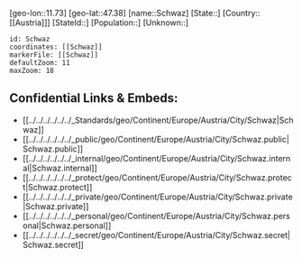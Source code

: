 ﻿---
location: [47.38,11.73]
mapzoom: [7,12] 
mapmarker: city 
type: City
tags:
- geo/City


SpocWebEntityId: 34102
isDeleted: false
confidential: public

---
[geo-lon::11.73]
[geo-lat::47.38]
[name::Schwaz]
[State::]
[Country::[[Austria]]]
[StateId::]
[Population::]
[Unknown::]


```leaflet
id: Schwaz
coordinates: [[Schwaz]]
markerFile: [[Schwaz]]
defaultZoom: 11 
maxZoom: 18
```


## Confidential Links & Embeds: 
- [[../../../../../../_Standards/geo/Continent/Europe/Austria/City/Schwaz|Schwaz]] 
- [[../../../../../../_public/geo/Continent/Europe/Austria/City/Schwaz.public|Schwaz.public]] 
- [[../../../../../../_internal/geo/Continent/Europe/Austria/City/Schwaz.internal|Schwaz.internal]] 
- [[../../../../../../_protect/geo/Continent/Europe/Austria/City/Schwaz.protect|Schwaz.protect]] 
- [[../../../../../../_private/geo/Continent/Europe/Austria/City/Schwaz.private|Schwaz.private]] 
- [[../../../../../../_personal/geo/Continent/Europe/Austria/City/Schwaz.personal|Schwaz.personal]] 
- [[../../../../../../_secret/geo/Continent/Europe/Austria/City/Schwaz.secret|Schwaz.secret]] 
